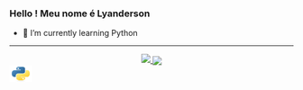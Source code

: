 ### Hello ! Meu nome é Lyanderson 
- 🌱 I’m currently learning Python
----------------------------------------------------------------------------------------------------------------------------------------------
<div align="center">
<a href="https://beacons.al/Lyanderson">
<img height="180em" src="https://github-readme-stats.vercel.app/api?username=Lyanderson-SR&show_icons=true&theme=radical&include_all_commits=true&icon_color=00FFF7&title_color=00FFF7&bg_color=000000"/>  
<img align="center" height="180em" src="https://github-readme-stats.vercel.app/api/top-langs/?username=Lyanderson-SR&layout=compact&icon_color=00FFF7&title_color=00FFF7&bg_color=000000")"/>
</div>
<img align="center" alt="Lyanderson-Python" height="30" width="40" src="https://raw.githubusercontent.com/devicons/devicon/master/icons/python/python-original.svg">
